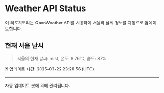 
# Weather API Status

이 리포지토리는 OpenWeather API를 사용하여 서울의 날씨 정보를 자동으로 업데이트합니다.

## 현재 서울 날씨
> 서울의 현재 날씨: mist, 온도: 8.76°C, 습도: 87%

⏳ 업데이트 시간: 2025-03-22 23:28:56 (UTC)

---
자동 업데이트 봇에 의해 관리됩니다.
